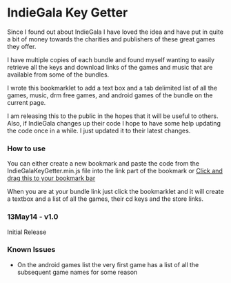 # IndieGala Key Getter


Since I found out about IndieGala I have loved the idea and have put in quite a bit of money towards the charities and publishers of these great games they offer.

I have multiple copies of each bundle and found myself wanting to easily retrieve all the keys and download links of the games and music that are available from some of the bundles.

I wrote this bookmarklet to add a text box and a tab delimited list of all the games, music, drm free games, and android games of the bundle on the current page.

I am releasing this to the public in the hopes that it will be useful to others. Also, if IndieGala changes up their code I hope to have some help updating the code once in a while. I just updated it to their latest changes.

### How to use
You can either create a new bookmark and paste the code from the IndieGalaKeyGetter.min.js file into the link part of the bookmark or [Click and drag this to your bookmark bar](javascript:(function(){document.body.appendChild(document.createElement('script')).src='https://rawgit.com/tvl83/IndieGalaKeyGetter/master/IndieGalaKeyGetter.min.js';})();)

When you are at your bundle link just click the bookmarklet and it will create a textbox and a list of all the games, their cd keys and the store links.

### 13May14 - v1.0

Initial Release

### Known Issues

* On the android games list the very first game has a list of all the subsequent game names for some reason
